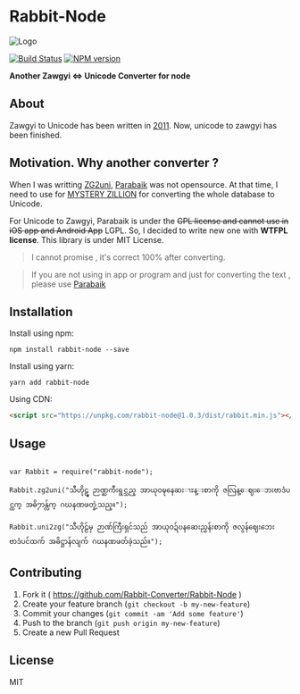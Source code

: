 # Rabbit-Node

![Logo](https://avatars3.githubusercontent.com/u/11961573?v=3&s=100)

[![Build Status](https://travis-ci.org/Rabbit-Converter/Rabbit-Node.svg?branch=master)](https://travis-ci.org/Rabbit-Converter/Rabbit-Node)
[![NPM version](http://img.shields.io/npm/v/rabbit-node.svg)](https://www.npmjs.com/package/rabbit-node)

**Another Zawgyi <=> Unicode Converter for node**

## About

Zawgyi to Unicode has been written in [2011](https://github.com/saturngod/ZG2Uni_JS/commits/master). Now, unicode to zawgyi has been finished.

## Motivation. Why another converter ?

When I was writting [ZG2uni](https://github.com/saturngod/ZG2Uni_JS/), [Parabaik](https://github.com/ngwestar/parabaik) was not opensource. At that time, I need to use for [MYSTERY ZILLION](http://www.mysteryzillion.org) for converting the whole database to Unicode.

For Unicode to Zawgyi, Parabaik is under the ~~GPL license and cannot use in iOS app and Android App~~ LGPL. So, I decided to write new one with **WTFPL license**. This library is under MIT License.

> I cannot promise , it's correct 100% after converting.

> If you are not using in app or program and just for converting the text , please use [Parabaik](https://github.com/ngwestar/parabaik)

## Installation

Install using npm:

```node
npm install rabbit-node --save
```

Install using yarn:

```node
yarn add rabbit-node
```

Using CDN:

```html
<script src="https://unpkg.com/rabbit-node@1.0.3/dist/rabbit.min.js"></script>
```

## Usage

```node

var Rabbit = require("rabbit-node");

Rabbit.zg2uni("သီဟိုဠ္မွ ဉာဏ္ႀကီးရွင္သည္ အာယုဝဍ္ဎနေဆးၫႊန္းစာကို ဇလြန္ေဈးေဘးဗာဒံပင္ထက္ အဓိ႒ာန္လ်က္ ဂဃနဏဖတ္ခဲ့သည္။");

Rabbit.uni2zg("သီဟိုဠ်မှ ဉာဏ်ကြီးရှင်သည် အာယုဝဍ်ဎနဆေးညွှန်းစာကို ဇလွန်ဈေးဘေးဗာဒံပင်ထက် အဓိဋ္ဌာန်လျက် ဂဃနဏဖတ်ခဲ့သည်။");

```

## Contributing

1. Fork it ( https://github.com/Rabbit-Converter/Rabbit-Node )
2. Create your feature branch (`git checkout -b my-new-feature`)
3. Commit your changes (`git commit -am 'Add some feature'`)
4. Push to the branch (`git push origin my-new-feature`)
5. Create a new Pull Request

## License

MIT
